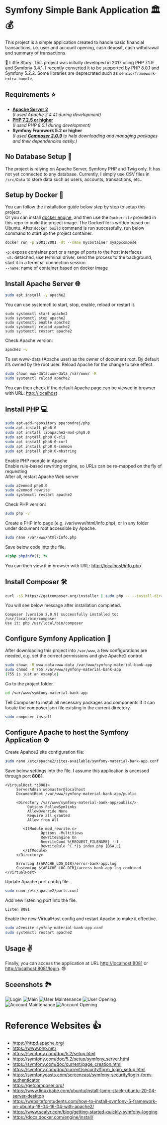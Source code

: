 # Symfony Simple Bank Application :classical_building: :moneybag:
This project is a simple application created to handle basic financial transactions, i.e. user and account opening, cash deposit, cash withdrawal and summary of transactions.

:feet: Little Story: This project was initially developed in 2017 using PHP 7.1.9 and Symfony 3.4.1. I recently converted it to be supported by PHP 8.0.1 and Symfony 5.2.2. Some libraries are deprecrated such as `sensio/framework-extra-bundle`.

## Requirements :star:
* **[Apache Server 2](#install-apache-server-globe_with_meridians)**
<br/>*(I used Apache 2.4.41 during development)*
* **[PHP 7.2.5 or higher](#install-php-computer)**
<br/>*(I used PHP 8.0.1 during development)*
* **Symfony Framwork 5.2 or higher**
<br/>*(I used **[Composer 2.0.9](#install-composer-hammer_and_wrench)** to help downloading and managing packages and their dependencies easily.)*

## No Database Setup :floppy_disk:
The project is relying on Apache Server, Symfony PHP and Twig only. It has not yet connected to any database. Currently, I simply use CSV files in `/src/Data` to store data such as users, accounts, transactions, etc..

## Setup by Docker :movie_camera:
You can follow the installation guide below step by step to setup this project.<br>
Or you can install [docker engine](https://docs.docker.com/engine/install/ubuntu/), and then use the `Dockerfile` provided in this repo to build the project image. The Dockerfile is written based on Ubuntu. After `docker build` command is run successfully, run below command to start up the project container.

```bash
docker run -p 8081:8081 -dt --name mycontainer myappcompose
```
`-p`: expose container port or a range of ports to the host interfaces<br>
`-dt`: detached, use terminal driver, send the process to the background, start it in a terminal connection session<br>
`--name`: name of container based on docker image

## Install Apache Server :globe_with_meridians:
```bash
sudo apt install -y apache2
```
You can use systemctl to start, stop, enable, reload or restart it.
```
sudo systemctl start apache2
sudo systemctl stop apache2
sudo systemctl enable apache2
sudo systemctl reload apache2
sudo systemctl restart apache2
```
Check Apache version:
```bash
apache2 -v
```
To set www-data (Apache user) as the owner of document root. By default it’s owned by the root user. Reload Apache for the change to take effect.
```bash
sudo chown www-data:www-data /var/www/ -R
sudo systemctl reload apache2
```
You can then check if the default Apache page can be viewed in browser with URL: <http://localhost>

## Install PHP :computer:
```bash
sudo apt-add-repository ppa:ondrej/php
sudo apt install php8.0
sudo apt install libapache2-mod-php8.0
sudo apt install php8.0-cli
sudo apt install php8.0-curl
sudo apt install php8.0-common
sudo apt install php8.0-mbstring
```
Enable PHP module in Apache<br>
Enable rule-based rewriting engine, so URLs can be re-mapped on the fly of requesting<br>
After all, restart Apache Web server
```bash
sudo a2enmod php8.0
sudo a2enmod rewrite
sudo systemctl restart apache2
```
Check PHP version:
```bash
sudo php -v
```
Create a PHP info page (e.g. /var/www/html/info.php), or in any folder under document root accessible by Apache.
```bash
sudo nano /var/www/html/info.php
```
Save below code into the file.
```php
<?php phpinfo(); ?>
```
You can then view it in browser with URL: <http://localhost/info.php>

## Install Composer :hammer_and_wrench:
```bash
curl -sS https://getcomposer.org/installer | sudo php -- --install-dir=/usr/local/bin --filename=composer
```
You will see below message after installation completed.
```
Composer (version 2.0.9) successfully installed to: /usr/local/bin/composer
Use it: php /usr/local/bin/composer
```

## Configure Symfony Application :receipt:
After downloading this project into `/var/www`, a few configurations are needed, e.g. set the correct permissions and give Apache2 control.
```bash
sudo chown -R www-data:www-data /var/www/symfony-material-bank-app
sudo chmod -R 755 /var/www/symfony-material-bank-app
(755 is just an example)
```
Go to the project folder.
```bash
cd /var/www/symfony-material-bank-app
```
Tell Composer to install all necessary packages and components if it can locate the composer.json file existing in the current directory.
```bash
sudo composer install
```

## Configure Apache to host the Symfony Application :gear:
Create Apahce2 site configuration file:
```bash
sudo nano /etc/apache2/sites-available/symfony-material-bank-app.conf
```
Save below settings into the file. I assume this application is accessed through port **8081**.
```aconf
<VirtualHost *:8081>
     ServerAdmin webmaster@localhost
     DocumentRoot /var/www/symfony-material-bank-app/public

     <Directory /var/www/symfony-material-bank-app/public/>
          Options FollowSymlinks
          AllowOverride None
          Require all granted
          Allow from All
        
        <IfModule mod_rewrite.c>
                Options -MultiViews
                RewriteEngine On
                RewriteCond %{REQUEST_FILENAME} !-f
                RewriteRule ^(.*)$ index.php [QSA,L]
        </IfModule>
     </Directory>

     ErrorLog ${APACHE_LOG_DIR}/error-bank-app.log
     CustomLog ${APACHE_LOG_DIR}/access-bank-app.log combined
</VirtualHost>
```
Update Apache port config file.
```bash
sudo nano /etc/apache2/ports.conf
```
Add new listening port into the file.
```aconf
Listen 8081
```
Enable the new VirtualHost config and restart Apache to make it effective.
```bash
sudo a2ensite symfony-material-bank-app.conf
sudo systemctl restart apache2
```

## Usage :v:
Finally, you can access the application at URL <http://localhost:8081> or <http://localhost:8081/login>. :sunglasses:

## Sceenshots :national_park:
![Login](./public/samples/login.jpg)
![Main](./public/samples/main.jpg)
![User Maintenance](./public/samples/user_maintenance.jpg)
![User Opening](./public/samples/user_open.jpg)
![Account Maintenance](./public/samples/account_maintenance.jpg)
![Account Opening](./public/samples/account_open.jpg)

# Reference Websites :thumbsup:
* https://httpd.apache.org/
* https://www.php.net/
* https://symfony.com/doc/5.2/setup.html
* https://symfony.com/doc/5.2/setup/symfony_server.html
* https://symfony.com/doc/current/page_creation.html
* https://symfony.com/doc/current/security/form_login_setup.html
* https://symfonycasts.com/screencast/symfony-security/login-form-authenticator
* https://getcomposer.org/
* https://www.linuxbabe.com/ubuntu/install-lamp-stack-ubuntu-20-04-server-desktop
* https://websiteforstudents.com/how-to-install-symfony-5-framework-on-ubuntu-18-04-16-04-with-apache2/
* https://www.scalyr.com/blog/getting-started-quickly-symfony-logging
* https://docs.docker.com/engine/install/
